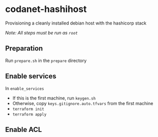 # codanet-hashihost
Provisioning a cleanly installed debian host with the hashicorp stack

_Note: All steps must be run as `root`_

## Preparation

Run `prepare.sh` in the `prepare` directory

## Enable services

In `enable_services`

- If this is the first machine, run `keygen.sh`
- Otherwise, copy `keys.gitignore.auto.tfvars` from the first machine
- `terraform init`
- `terraform apply`

## Enable ACL
